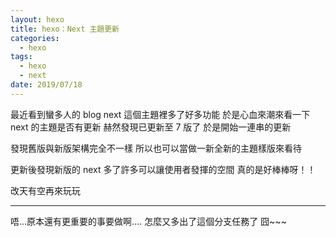 ```yaml
---
layout: hexo
title: hexo：Next 主題更新
categories:
  - hexo
tags:
  - hexo
  - next
date: 2019/07/18
---
```


最近看到蠻多人的 blog next 這個主題裡多了好多功能
於是心血來潮來看一下 next 的主題是否有更新
赫然發現已更新至 7 版了
於是開始一連串的更新

發現舊版與新版架構完全不一樣
所以也可以當做一新全新的主題樣版來看待

更新後發現新版的 next 多了許多可以讓使用者發揮的空間
真的是好棒棒呀！！

改天有空再來玩玩

---

唔...原本還有更重要的事要做啊....
怎麼又多出了這個分支任務了 囧~~~